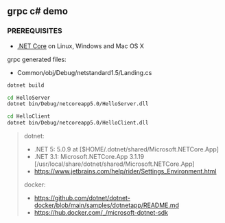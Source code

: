 ## grpc c# demo

### PREREQUISITES

- [.NET Core](https://dotnet.github.io/) on  Linux, Windows and Mac OS X

grpc generated files:
- Common/obj/Debug/netstandard1.5/Landing.cs

```bash
dotnet build

cd HelloServer
dotnet bin/Debug/netcoreapp5.0/HelloServer.dll

cd HelloClient
dotnet bin/Debug/netcoreapp5.0/HelloClient.dll
```


> dotnet:
> - .NET 5: 5.0.9 at [$HOME/.dotnet/shared/Microsoft.NETCore.App]
> - .NET 3.1: Microsoft.NETCore.App 3.1.19 [/usr/local/share/dotnet/shared/Microsoft.NETCore.App]
> - https://www.jetbrains.com/help/rider/Settings_Environment.html
>
> docker: 
> - <https://github.com/dotnet/dotnet-docker/blob/main/samples/dotnetapp/README.md>
> - <https://hub.docker.com/_/microsoft-dotnet-sdk>